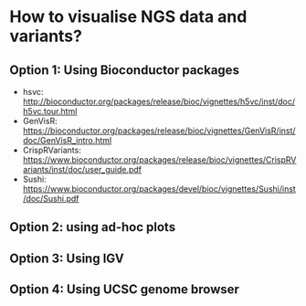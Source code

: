 # How to visualise NGS data and variants?

## Option 1: Using Bioconductor packages
- hsvc: http://bioconductor.org/packages/release/bioc/vignettes/h5vc/inst/doc/h5vc.tour.html
- GenVisR: https://bioconductor.org/packages/release/bioc/vignettes/GenVisR/inst/doc/GenVisR_intro.html
- CrispRVariants: https://www.bioconductor.org/packages/release/bioc/vignettes/CrispRVariants/inst/doc/user_guide.pdf
- Sushi: https://www.bioconductor.org/packages/devel/bioc/vignettes/Sushi/inst/doc/Sushi.pdf

## Option 2: using ad-hoc plots

## Option 3: Using IGV

## Option 4: Using UCSC genome browser
